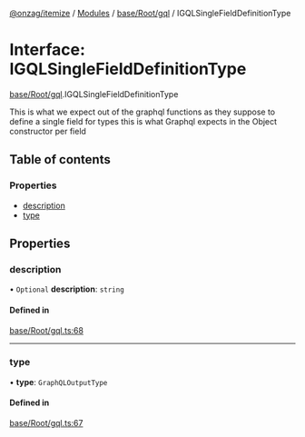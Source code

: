 [@onzag/itemize](../README.md) / [Modules](../modules.md) / [base/Root/gql](../modules/base_Root_gql.md) / IGQLSingleFieldDefinitionType

# Interface: IGQLSingleFieldDefinitionType

[base/Root/gql](../modules/base_Root_gql.md).IGQLSingleFieldDefinitionType

This is what we expect out of the graphql functions
as they suppose to define a single field for types
this is what Graphql expects in the Object constructor
per field

## Table of contents

### Properties

- [description](base_Root_gql.IGQLSingleFieldDefinitionType.md#description)
- [type](base_Root_gql.IGQLSingleFieldDefinitionType.md#type)

## Properties

### description

• `Optional` **description**: `string`

#### Defined in

[base/Root/gql.ts:68](https://github.com/onzag/itemize/blob/f2f29986/base/Root/gql.ts#L68)

___

### type

• **type**: `GraphQLOutputType`

#### Defined in

[base/Root/gql.ts:67](https://github.com/onzag/itemize/blob/f2f29986/base/Root/gql.ts#L67)
